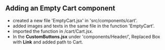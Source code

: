 ## Adding an Empty Cart component

- created a new file 'EmptyCart.jsx' in 'src/components/cart'.
- added images and texts in the same file in the function 'EmptyCart'.
- imported the function in /cart/Cart.jsx.
- In the **CustomButtons.jsx** under 'components/Header/', Replaced Box with **Link** and added path to Cart.